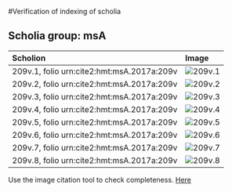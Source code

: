 #Verification of indexing of scholia



## Scholia group: msA 

| Scholion     | Image     |
| :------------- | :------------- |
| 209v.1, folio urn:cite2:hmt:msA.2017a:209v | ![209v.1](http://www.homermultitext.org/iipsrv?OBJ=IIP,1.0&FIF=/project/homer/pyramidal/VenA/VA209VN_0711.tif&RGN=0.2402,0.1144,0.6861,0.04149&WID=800&CVT=JPEG) | 
| 209v.2, folio urn:cite2:hmt:msA.2017a:209v | ![209v.2](http://www.homermultitext.org/iipsrv?OBJ=IIP,1.0&FIF=/project/homer/pyramidal/VenA/VA209VN_0711.tif&RGN=0.2436,0.1423,0.6782,0.03928&WID=800&CVT=JPEG) | 
| 209v.3, folio urn:cite2:hmt:msA.2017a:209v | ![209v.3](http://www.homermultitext.org/iipsrv?OBJ=IIP,1.0&FIF=/project/homer/pyramidal/VenA/VA209VN_0711.tif&RGN=0.2517,0.1591,0.6776,0.03361&WID=800&CVT=JPEG) | 
| 209v.4, folio urn:cite2:hmt:msA.2017a:209v | ![209v.4](http://www.homermultitext.org/iipsrv?OBJ=IIP,1.0&FIF=/project/homer/pyramidal/VenA/VA209VN_0711.tif&RGN=0.2467,0.3404,0.2036,0.1012&WID=800&CVT=JPEG) | 
| 209v.5, folio urn:cite2:hmt:msA.2017a:209v | ![209v.5](http://www.homermultitext.org/iipsrv?OBJ=IIP,1.0&FIF=/project/homer/pyramidal/VenA/VA209VN_0711.tif&RGN=0.2447,0.4357,0.2063,0.06459&WID=800&CVT=JPEG) | 
| 209v.6, folio urn:cite2:hmt:msA.2017a:209v | ![209v.6](http://www.homermultitext.org/iipsrv?OBJ=IIP,1.0&FIF=/project/homer/pyramidal/VenA/VA209VN_0711.tif&RGN=0.2384,0.4932,0.2152,0.04205&WID=800&CVT=JPEG) | 
| 209v.7, folio urn:cite2:hmt:msA.2017a:209v | ![209v.7](http://www.homermultitext.org/iipsrv?OBJ=IIP,1.0&FIF=/project/homer/pyramidal/VenA/VA209VN_0711.tif&RGN=0.2493,0.5286,0.2058,0.1094&WID=800&CVT=JPEG) | 
| 209v.8, folio urn:cite2:hmt:msA.2017a:209v | ![209v.8](http://www.homermultitext.org/iipsrv?OBJ=IIP,1.0&FIF=/project/homer/pyramidal/VenA/VA209VN_0711.tif&RGN=0.2443,0.6300,0.2128,0.07981&WID=800&CVT=JPEG) | 


Use the image citation tool to check completeness.
[Here](http://www.homermultitext.org/ict2/?urn=urn:cite2:hmt:vaimg.2017a:VA209VN_0711@0.2402,0.1144,0.6861,0.04149&urn=urn:cite2:hmt:vaimg.2017a:VA209VN_0711@0.2436,0.1423,0.6782,0.03928&urn=urn:cite2:hmt:vaimg.2017a:VA209VN_0711@0.2517,0.1591,0.6776,0.03361&urn=urn:cite2:hmt:vaimg.2017a:VA209VN_0711@0.2467,0.3404,0.2036,0.1012&urn=urn:cite2:hmt:vaimg.2017a:VA209VN_0711@0.2447,0.4357,0.2063,0.06459&urn=urn:cite2:hmt:vaimg.2017a:VA209VN_0711@0.2384,0.4932,0.2152,0.04205&urn=urn:cite2:hmt:vaimg.2017a:VA209VN_0711@0.2493,0.5286,0.2058,0.1094&urn=urn:cite2:hmt:vaimg.2017a:VA209VN_0711@0.2443,0.6300,0.2128,0.07981)
